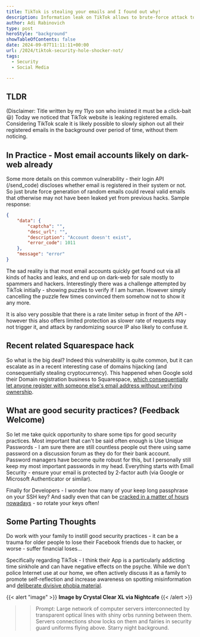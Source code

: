 ```yaml
---
title: TikTok is stealing your emails and I found out why!
description: Information leak on TikTok allows to brute-force attack to discover all registered email accounts - sadly this form of leak is rather common nowadays.
author: Adi Rabinovich
type: post
heroStyle: "background"
showTableOfContents: false
date: 2024-09-07T11:11:11+00:00
url: /2024/tiktok-security-hole-shocker-not/
tags:
  - Security
  - Social Media

---
```

## TLDR

(Disclaimer: Title written by my 11yo son who insisted it must be a click-bait 😃)
Today we noticed that TikTok website is leaking registered emails. Considering TikTok scale it is likely possible to slowly siphon out all their registered emails in the background over period of time, without them noticing.

## In Practice - Most email accounts likely on dark-web already

Some more details on this common vulnerability - their login API (/send_code) discloses whether email is registered in their system or not. So just brute force generation of random emails could reveal valid emails that otherwise may not have been leaked yet from previous hacks. Sample response:

```json
{
    "data": {
        "captcha": "",
        "desc_url": "",
        "description": "Account doesn't exist",
        "error_code": 1011
    },
    "message": "error"
}
```

The sad reality is that most email accounts quickly get found out via all kinds of hacks and leaks, and end up on dark-web for sale mostly to spammers and hackers. Interestingly there was a challenge attempted by TikTok initially - showing puzzles to verify if I am human. However simply cancelling the puzzle few times convinced them somehow not to show it any more.

It is also very possible that there is a rate limiter setup in front of the API - however this also offers limited protection as slower rate of requests may not trigger it, and attack by randomizing source IP also likely to confuse it.  

## Recent related Squarespace hack

So what is the big deal? Indeed this vulnerability is quite common, but it can escalate as in a recent interesting case of domains hijacking (and consequentially stealing cryptocurrency). This happened when Google sold their Domain registration business to Squarespace, [which consequentially let anyone register with someone else's email address without verifying ownership](https://krebsonsecurity.com/2024/07/researchers-weak-security-defaults-enabled-squarespace-domains-hijacks/).

## What are good security practices? (Feedback Welcome)

So let me take quick opportunity to share some tips for good security practices. Most important that can't be said often enough is Use Unique Passwords - I am sure there are still countless people out there using same password on a discussion forum as they do for their bank account. Password managers have become quite robust for this, but I personally still keep my most important passwords in my head.
Everything starts with Email Security - ensure your email is protected by 2-factor auth (via Google or Microsoft Authenticator or similar).

Finally for Developers - I wonder how many of your keep long passphrase on your SSH key? And sadly even that can be [cracked in a matter of hours nowadays](https://www.quora.com/How-hard-is-it-to-bruteforce-the-passphrase-of-an-SSH-key) - so rotate your keys often!

## Some Parting Thoughts

Do work with your family to instill good security practices - it can be a trauma for older people to lose their Facebook friends due to hacker, or worse - suffer financial loses...

Specifically regarding TikTok - I think their App is a particularly addicting time sinkhole and can have negative effects on the psyche. While we don't police Internet use at our home, we often actively discuss it as a family to promote self-reflection and increase awareness on spotting misinformation and [deliberate divisive phobia material](https://www.washingtonpost.com/national-security/2024/09/07/russia-election-covert-disinformation-doj/).

{{< alert "image" >}}
**Image by Crystal Clear XL via Nightcafe**
{{< /alert >}}
>> Prompt: Large network of computer servers interconnected by transparent optical lines with shiny orbs running between them. Servers connections show locks on them and fairies in security guard uniforms flying above. Starry night background.
